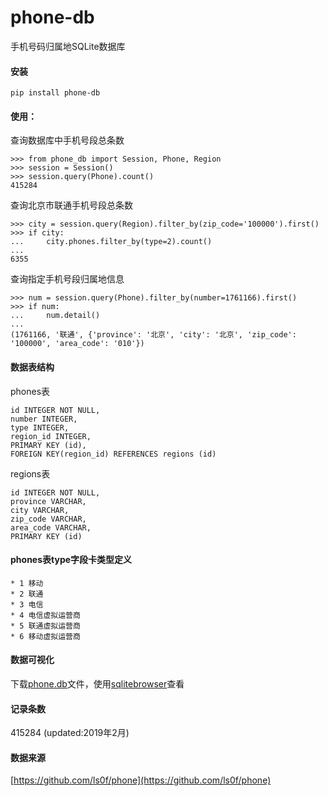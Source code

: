 # phone-db
手机号码归属地SQLite数据库

#### 安装
```
pip install phone-db
```

#### 使用：
查询数据库中手机号段总条数
```
>>> from phone_db import Session, Phone, Region
>>> session = Session()
>>> session.query(Phone).count()
415284
```

查询北京市联通手机号段总条数
```
>>> city = session.query(Region).filter_by(zip_code='100000').first()
>>> if city:
...     city.phones.filter_by(type=2).count()
...
6355
```

查询指定手机号段归属地信息
```
>>> num = session.query(Phone).filter_by(number=1761166).first()
>>> if num:
...     num.detail()
...
(1761166, '联通', {'province': '北京', 'city': '北京', 'zip_code': '100000', 'area_code': '010'})
```

#### 数据表结构

phones表
```
id INTEGER NOT NULL,
number INTEGER,
type INTEGER,
region_id INTEGER,
PRIMARY KEY (id),
FOREIGN KEY(region_id) REFERENCES regions (id)
```

regions表
```
id INTEGER NOT NULL,
province VARCHAR,
city VARCHAR,
zip_code VARCHAR,
area_code VARCHAR,
PRIMARY KEY (id)
```

#### phones表type字段卡类型定义
```
* 1 移动
* 2 联通
* 3 电信
* 4 电信虚拟运营商
* 5 联通虚拟运营商
* 6 移动虚拟运营商
```

#### 数据可视化
下载[phone.db](https://raw.githubusercontent.com/lalala223/phone-db/master/phone_db/phone.db)文件，使用[sqlitebrowser](https://github.com/sqlitebrowser/sqlitebrowser)查看

#### 记录条数

415284 (updated:2019年2月)

#### 数据来源

[https://github.com/ls0f/phone](https://github.com/ls0f/phone)
